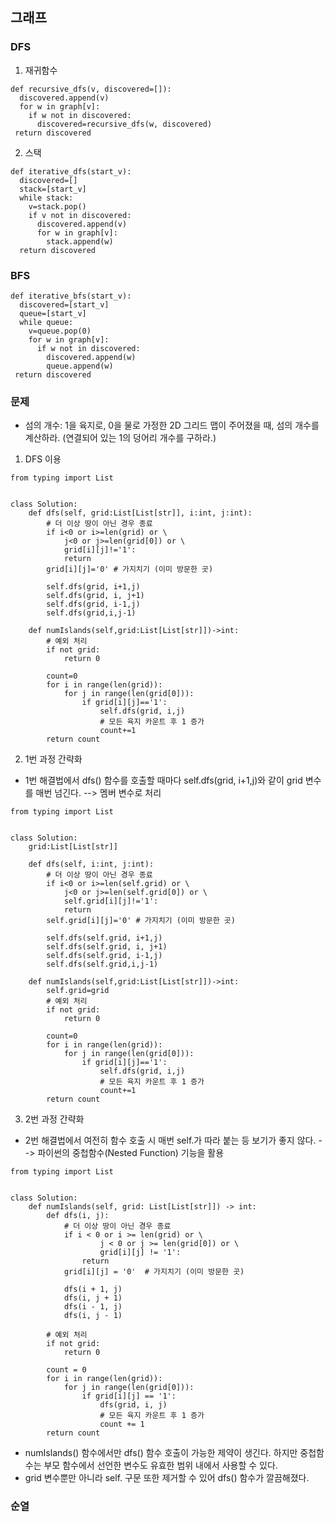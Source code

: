 ## 그래프
### DFS
1. 재귀함수
```
def recursive_dfs(v, discovered=[]):
  discovered.append(v)
  for w in graph[v]:
    if w not in discovered:
      discovered=recursive_dfs(w, discovered)
 return discovered
```
2. 스택
```
def iterative_dfs(start_v):
  discovered=[]
  stack=[start_v]
  while stack:
    v=stack.pop()
    if v not in discovered:
      discovered.append(v)
      for w in graph[v]:
        stack.append(w)
  return discovered
```
### BFS
```
def iterative_bfs(start_v):
  discovered=[start_v]
  queue=[start_v]
  while queue:
    v=queue.pop(0)
    for w in graph[v]:
      if w not in discovered:
        discovered.append(w)
        queue.append(w)
 return discovered
```

### 문제
- 섬의 개수: 1을 육지로, 0을 물로 가정한 2D 그리드 맵이 주어졌을 때, 섬의 개수를 계산하라. (연결되어 있는 1의 덩어리 개수를 구하라.)
1. DFS 이용
```
from typing import List


class Solution:
    def dfs(self, grid:List[List[str]], i:int, j:int):
        # 더 이상 땅이 아닌 경우 종료
        if i<0 or i>=len(grid) or \
            j<0 or j>=len(grid[0]) or \
            grid[i][j]!='1':
            return
        grid[i][j]='0' # 가지치기 (이미 방문한 곳)
        
        self.dfs(grid, i+1,j)
        self.dfs(grid, i, j+1)
        self.dfs(grid, i-1,j)
        self.dfs(grid,i,j-1)
        
    def numIslands(self,grid:List[List[str]])->int:
        # 예외 처리
        if not grid:
            return 0
        
        count=0
        for i in range(len(grid)):
            for j in range(len(grid[0])):
                if grid[i][j]=='1':
                    self.dfs(grid, i,j)
                    # 모든 육지 카운트 후 1 증가
                    count+=1
        return count
```
2. 1번 과정 간략화
- 1번 해결법에서 dfs() 함수를 호출할 때마다 self.dfs(grid, i+1,j)와 같이 grid 변수를 매번 넘긴다. --> 멤버 변수로 처리
```
from typing import List


class Solution:
    grid:List[List[str]] 
    
    def dfs(self, i:int, j:int):
        # 더 이상 땅이 아닌 경우 종료
        if i<0 or i>=len(self.grid) or \
            j<0 or j>=len(self.grid[0]) or \
            self.grid[i][j]!='1':
            return
        self.grid[i][j]='0' # 가지치기 (이미 방문한 곳)

        self.dfs(self.grid, i+1,j)
        self.dfs(self.grid, i, j+1)
        self.dfs(self.grid, i-1,j)
        self.dfs(self.grid,i,j-1)

    def numIslands(self,grid:List[List[str]])->int:
        self.grid=grid
        # 예외 처리
        if not grid:
            return 0

        count=0
        for i in range(len(grid)):
            for j in range(len(grid[0])):
                if grid[i][j]=='1':
                    self.dfs(grid, i,j)
                    # 모든 육지 카운트 후 1 증가
                    count+=1
        return count
```
3. 2번 과정 간략화
- 2번 해결법에서 여전히 함수 호출 시 매번 self.가 따라 붙는 등 보기가 좋지 않다. --> 파이썬의 중첩함수(Nested Function) 기능을 활용
```
from typing import List


class Solution:
    def numIslands(self, grid: List[List[str]]) -> int:
        def dfs(i, j):
            # 더 이상 땅이 아닌 경우 종료
            if i < 0 or i >= len(grid) or \
                    j < 0 or j >= len(grid[0]) or \
                    grid[i][j] != '1':
                return
            grid[i][j] = '0'  # 가지치기 (이미 방문한 곳)

            dfs(i + 1, j)
            dfs(i, j + 1)
            dfs(i - 1, j)
            dfs(i, j - 1)

        # 예외 처리
        if not grid:
            return 0

        count = 0
        for i in range(len(grid)):
            for j in range(len(grid[0])):
                if grid[i][j] == '1':
                    dfs(grid, i, j)
                    # 모든 육지 카운트 후 1 증가
                    count += 1
        return count
```
- numIslands() 함수에서만 dfs() 함수 호출이 가능한 제약이 생긴다. 하지만 중첩함수는 부모 함수에서 선언한 변수도 유효한 범위 내에서 사용할 수 있다.
- grid 변수뿐만 아니라 self. 구문 또한 제거할 수 있어 dfs() 함수가 깔끔해졌다.

### 순열

